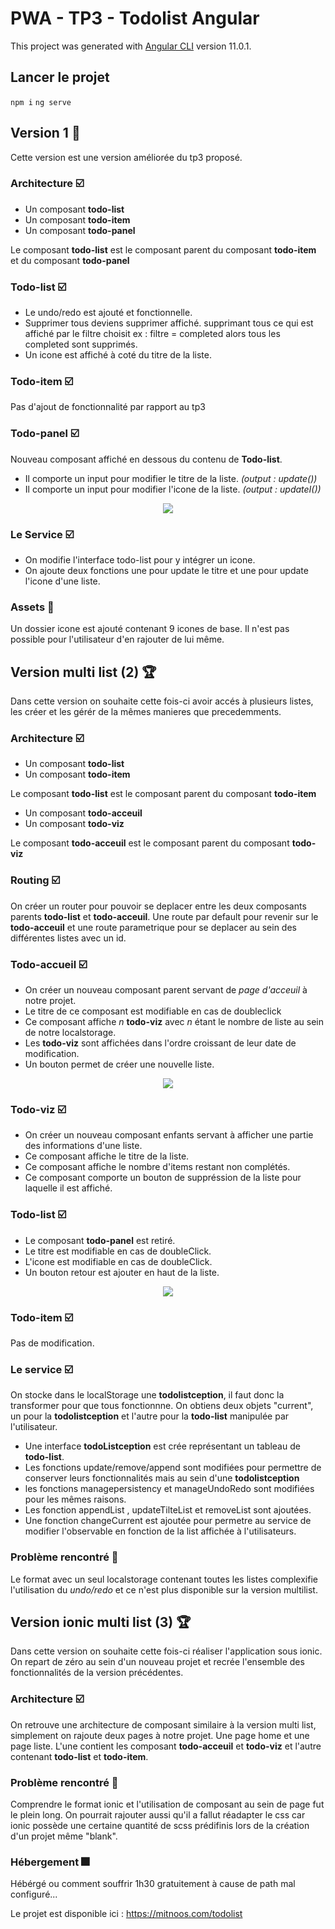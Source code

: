 # PWA - TP3 - Todolist Angular

This project was generated with [Angular CLI](https://github.com/angular/angular-cli) version 11.0.1.

## Lancer le projet
`npm i` 
`ng serve`

## Version 1 :memo:

Cette version est une version améliorée du tp3 proposé.

### Architecture :ballot_box_with_check:
  -  Un composant **todo-list**<br/>
  -  Un composant **todo-item**<br/>
  -  Un composant **todo-panel**<br/>

Le composant **todo-list** est le composant parent du composant **todo-item** et du composant **todo-panel**

### Todo-list :ballot_box_with_check:

  -  Le undo/redo est ajouté et fonctionnelle.<br/>
  -  Supprimer tous deviens supprimer affiché. supprimant tous ce qui est affiché par le filtre choisit ex : filtre = completed alors tous les completed sont supprimés. <br/>
  -  Un icone est affiché à coté du titre de la liste. <br/>

### Todo-item :ballot_box_with_check:

Pas d'ajout de fonctionnalité par rapport au tp3 

### Todo-panel :ballot_box_with_check:

Nouveau composant affiché en dessous du contenu de **Todo-list**.<br/>
  -  Il comporte un input pour modifier le titre de la liste. *(output : update())*<br/>
  -  Il comporte un input pour modifier l'icone de la liste. *(output : updateI())*<br/>

<p align="center">
  <img src="https://mitnoos.com/read.me/todo-pannel.PNG" />
</p>

### Le Service :ballot_box_with_check:

  -  On modifie l'interface todo-list pour y intégrer un icone. <br/>
  -  On ajoute deux fonctions une pour update le titre et une pour update l'icone d'une liste.

### Assets :art:

Un dossier icone est ajouté contenant 9 icones de base. Il n'est pas possible pour l'utilisateur d'en rajouter de lui même. 


## Version multi list (2) :trophy:

Dans cette version on souhaite cette fois-ci avoir accés à plusieurs listes, les créer et les gérér de la mêmes manieres que precedemments. 

### Architecture :ballot_box_with_check:
  -  Un composant **todo-list**<br/>
  -  Un composant **todo-item**<br/>

Le composant **todo-list** est le composant parent du composant **todo-item** 

  -  Un composant **todo-acceuil**<br/>
  -  Un composant **todo-viz**<br/>

Le composant **todo-acceuil** est le composant parent du composant **todo-viz**

### Routing :ballot_box_with_check:
On créer un router pour pouvoir se deplacer entre les deux composants parents **todo-list** et **todo-acceuil**. Une route par default pour revenir sur le **todo-acceuil** et une route parametrique pour se deplacer au sein des différentes listes avec un id. 

### Todo-accueil :ballot_box_with_check:

  -  On créer un nouveau composant parent servant de *page d'acceuil* à notre projet. <br/>
  -  Le titre de ce composant est modifiable en cas de doubleclick <br/>
  -  Ce composant affiche *n* **todo-viz** avec *n* étant le nombre de liste au sein de notre localstorage. <br/>
  -  Les **todo-viz** sont affichées dans l'ordre croissant de leur date de modification. <br/>
  -  Un bouton permet de créer une nouvelle liste.<br/>

<p align="center">
  <img src="https://mitnoos.com/read.me/todoacceuil.PNG" />
</p>


### Todo-viz :ballot_box_with_check:

  -  On créer un nouveau composant enfants servant à afficher une partie des informations d'une liste.<br/>
  -  Ce composant affiche le titre de la liste.<br/>
  -  Ce composant affiche le nombre d'items restant non complétés.<br/>
  -  Ce composant comporte un bouton de suppréssion de la liste pour laquelle il est affiché. <br/>

### Todo-list :ballot_box_with_check:

  -  Le composant **todo-panel** est retiré. <br/>
  -  Le titre est modifiable en cas de doubleClick.<br/>
  -  L'icone est modifiable en cas de doubleClick. <br/>
  -  Un bouton retour est ajouter en haut de la liste. <br/>

<p align="center">
  <img src="https://mitnoos.com/read.me/todolist.PNG" />
</p>

### Todo-item :ballot_box_with_check:

Pas de modification. 

### Le service :ballot_box_with_check:

On stocke dans le localStorage une **todolistception**, il faut donc la transformer pour que tous fonctionnne. On obtiens deux objets "current", un pour la **todolistception** et l'autre pour la **todo-list** manipulée par l'utilisateur. <br/>

  -  Une interface **todoListception** est crée représentant un tableau de **todo-list**. <br/>
  -  Les fonctions update/remove/append sont modifiées pour permettre de conserver leurs fonctionnalités mais au sein d'une **todolistception**<br/>
  -  les fonctions managepersistency et manageUndoRedo sont modifiées pour les mêmes raisons. <br/>
  -  Les fonction appendList , updateTilteList et removeList sont ajoutées. <br/>
  -  Une fonction changeCurrent est ajoutée pour permetre au service de modifier l'observable en fonction de la list affichée à l'utilisateurs. <br/>


### Problème rencontré :closed_lock_with_key:
Le format avec un seul localstorage contenant toutes les listes complexifie l'utilisation du *undo/redo* et ce n'est plus disponible sur la version multilist. 


## Version ionic multi list (3) :trophy:

Dans cette version on souhaite cette fois-ci réaliser l'application sous ionic. On repart de zéro au sein d'un nouveau projet et recrée l'ensemble des fonctionnalités de la version précédentes.

### Architecture :ballot_box_with_check:

On retrouve une architecture de composant similaire à la version multi list, simplement on rajoute deux pages à notre projet.
Une page home et une page liste. L'une contient les composant **todo-acceuil** et **todo-viz** et l'autre contenant **todo-list** et **todo-item**. 

### Problème rencontré :closed_lock_with_key:
Comprendre le format ionic et l'utilisation de composant au sein de page fut le plein long. On pourrait rajouter aussi qu'il a fallut réadapter le css car ionic possède une certaine quantité de scss prédifinis lors de la création d'un projet même "blank". 

### Hébergement :fireworks:
Hébérgé ou comment souffrir 1h30 gratuitement à cause de path mal configuré... 

Le projet est disponible ici : https://mitnoos.com/todolist 

